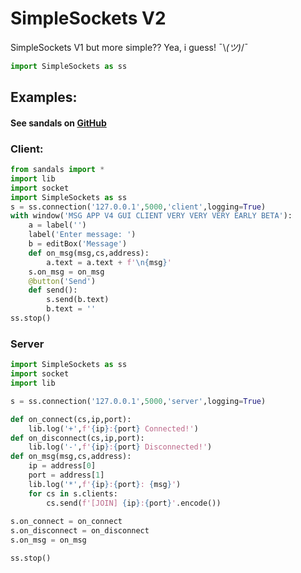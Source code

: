 # SimpleSockets V2
 SimpleSockets V1 but more simple?? Yea, i guess! ¯\\_(ツ)_/¯

```python
import SimpleSockets as ss
```

## Examples:

#### See sandals on [GitHub](https://github.com/georgewalton/Sandals)

### Client:
```python
from sandals import *
import lib
import socket
import SimpleSockets as ss
s = ss.connection('127.0.0.1',5000,'client',logging=True)
with window('MSG APP V4 GUI CLIENT VERY VERY VERY EARLY BETA'):
    a = label('')
    label('Enter message: ')
    b = editBox('Message')
    def on_msg(msg,cs,address):
        a.text = a.text + f'\n{msg}'
    s.on_msg = on_msg 
    @button('Send')
    def send():
        s.send(b.text)
        b.text = ''
ss.stop()
```

### Server
```python
import SimpleSockets as ss
import socket
import lib

s = ss.connection('127.0.0.1',5000,'server',logging=True)

def on_connect(cs,ip,port):
    lib.log('+',f'{ip}:{port} Connected!')
def on_disconnect(cs,ip,port):
    lib.log('-',f'{ip}:{port} Disconnected!')
def on_msg(msg,cs,address):
    ip = address[0]
    port = address[1]
    lib.log('*',f'{ip}:{port}: {msg}')
    for cs in s.clients:
        cs.send(f'[JOIN] {ip}:{port}'.encode())
    
s.on_connect = on_connect
s.on_disconnect = on_disconnect
s.on_msg = on_msg

ss.stop()

```






